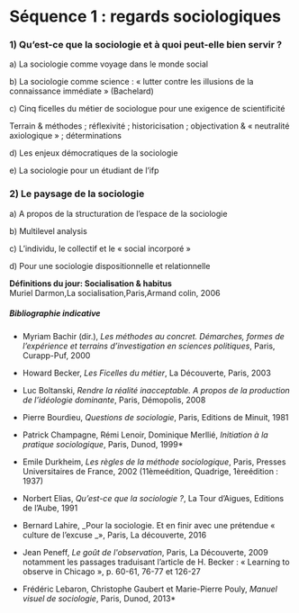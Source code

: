 # Séquence 1 : regards sociologiques

### 1\) Qu’est-ce que la sociologie et à quoi peut-elle bien servir ?

a\) La sociologie comme voyage dans le monde social

b\) La sociologie comme science : « lutter contre les illusions de la connaissance immédiate » \(Bachelard\)

c\) Cinq ficelles du métier de sociologue pour une exigence de scientificité

Terrain & méthodes ; réflexivité ; historicisation ; objectivation & « neutralité axiologique » ; déterminations

d\) Les enjeux démocratiques de la sociologie

e\) La sociologie pour un étudiant de l’ifp

### 2\) Le paysage de la sociologie

a\) A propos de la structuration de l’espace de la sociologie

b\) Multilevel analysis

c\) L’individu, le collectif et le « social incorporé »

d\) Pour une sociologie dispositionnelle et relationnelle

**Définitions du jour: Socialisation & habitus**  
Muriel Darmon,La socialisation,Paris,Armand colin, 2006

##### Bibliographie indicative

* Myriam Bachir \(dir.\), _Les méthodes au concret. Démarches, formes de l’expérience et terrains d’investigation en sciences politiques_, Paris, Curapp-Puf, 2000

* Howard Becker, _Les Ficelles du métier_, La Découverte, Paris, 2003

* Luc Boltanski, _Rendre la réalité inacceptable. A propos de la production de l’idéologie dominante_, Paris, Démopolis, 2008

* Pierre Bourdieu, _Questions de sociologie_, Paris, Editions de Minuit, 1981

* Patrick Champagne, Rémi Lenoir, Dominique Merllié, _Initiation à la pratique sociologique_, Paris, Dunod, 1999\*

* Emile Durkheim, _Les règles de la méthode sociologique_, Paris, Presses Universitaires de France, 2002 \(11èmeédition, Quadrige, 1èreédition : 1937\)

* Norbert Elias, _Qu’est-ce que la sociologie ?_, La Tour d’Aigues, Editions de l’Aube, 1991

* Bernard Lahire, _Pour la sociologie. Et en finir avec une prétendue « culture de l’excuse _», Paris, La découverte, 2016

* Jean Peneff, _Le goût de l'observation_, Paris, La Découverte, 2009 notamment les passages traduisant l’article de H. Becker : « Learning to observe in Chicago », p. 60-61, 76-77 et 126-27

* Frédéric Lebaron, Christophe Gaubert et Marie-Pierre Pouly, _Manuel visuel de sociologie_, Paris, Dunod, 2013\*



